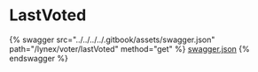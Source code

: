 # LastVoted

{% swagger src="../../../../.gitbook/assets/swagger.json" path="/lynex/voter/lastVoted" method="get" %}
[swagger.json](../../../../.gitbook/assets/swagger.json)
{% endswagger %}
